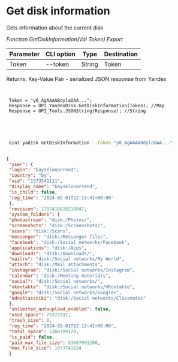 ﻿---
sidebar_position: 1
---

# Get disk information
 Gets information about the current disk


*Function GetDiskInformation(Val Token) Export*

 | Parameter | CLI option | Type | Destination |
 |-|-|-|-|
 | Token | --token | String | Token |

 
 Returns: Key-Value Pair - serialized JSON response from Yandex

```bsl title="Code example"
	
 
 Token = "y0_AgAAAABdylaOAA...";
 Response = OPI_YandexDisk.GetDiskInformation(Token); //Map
 Response = OPI_Tools.JSONString(Response); //String
 

	
```

```sh title="CLI command example"
 
 oint yadisk GetDiskInformation --token "y0_AgAAAABdylaOAA..."


```


```json title="Result"

{
 "user": {
 "login": "bayselonarrend",
 "country": "by",
 "uid": "1573541111",
 "display_name": "bayselonarrend",
 "is_child": false,
 "reg_time": "2024-02-01T22:13:41+00:00"
 },
 "revision": 1707416628219047,
 "system_folders": {
 "photostream": "disk:/Photos/",
 "screenshots": "disk:/Screenshots/",
 "scans": "disk:/Scans",
 "messenger": "disk:/Messenger files",
 "facebook": "disk:/Social networks/Facebook",
 "applications": "disk:/Apps",
 "downloads": "disk:/Downloads/",
 "mailru": "disk:/Social networks/My World",
 "attach": "disk:/Mail attachments",
 "instagram": "disk:/Social networks/Instagram",
 "calendar": "disk:/Meeting materials",
 "social": "disk:/Social networks/",
 "vkontakte": "disk:/Social networks/VKontakte",
 "google": "disk:/Social networks/Google+",
 "odnoklassniki": "disk:/Social networks/Classmates"
 },
 "unlimited_autoupload_enabled": false,
 "used_space": 73372937,
 "trash_size": 0,
 "reg_time": "2024-02-01T12:13:41+00:00",
 "total_space": 5368709120,
 "is_paid": false,
 "paid_max_file_size": 53687091200,
 "max_file_size": 1073741824
 }

```
